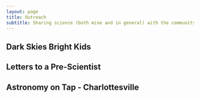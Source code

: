 ```yaml
---
layout: page
title: Outreach
subtitle: Sharing science (both mine and in general) with the community is a passion and a privilege. Below are various organizations and projects I have been involved with over the years.
---
```


## Dark Skies Bright Kids
## Letters to a Pre-Scientist
## Astronomy on Tap - Charlottesville
